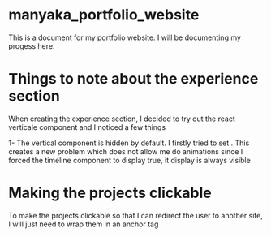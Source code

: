 # manyaka_portfolio_website

This is a document for my portfolio website. I will be documenting my progess here.

# Things to note about the experience section

When creating the experience section, I decided to try out the react verticale component
and I noticed a few things

1- The vertical component is hidden by default. I firstly tried to set <VerticalTimelineElement visible={true}>.
This creates a new problem which does not allow me do animations since I forced the timeline component to display
true, it display is always visible

# Making the projects clickable

To make the projects clickable so that I can redirect the user to another site, I will just need
to wrap them in an anchor tag
